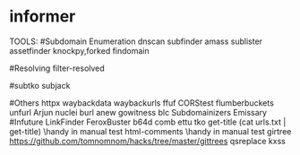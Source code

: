 # informer
TOOLS:
#Subdomain Enumeration
dnscan
subfinder
amass
sublister
assetfinder
knockpy,forked
findomain

#Resolving
filter-resolved

#subtko
subjack

#Others
httpx
waybackdata
waybackurls
ffuf
CORStest
flumberbuckets
unfurl
Arjun
nuclei
burl
anew
gowitness
blc
Subdomainizers
Emissary
#Infuture
LinkFinder
FeroxBuster
b64d
comb
ettu
tko
get-title (cat urls.txt | get-title) \\handy in manual test
html-comments \\handy in manual test
girtree https://github.com/tomnomnom/hacks/tree/master/gittrees
qsreplace
kxss
